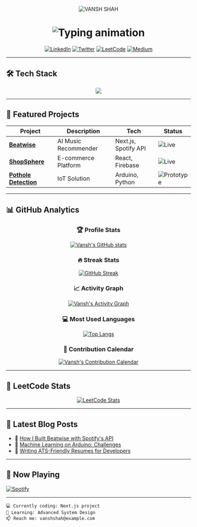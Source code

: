 <p align="center">
  <!-- Instant static name display with perfect sizing -->
  <img src="https://readme-typing-svg.demolab.com?font=JetBrains+Mono&weight=700&size=38&duration=0&pause=0&color=58A6FF&background=0D111700&center=true&width=420&lines=VANSH+SHAH" alt="VANSH SHAH" />
</p>

<h1 align="center">
  <!-- Subtitle typing animation -->
  <img src="https://readme-typing-svg.demolab.com?font=JetBrains+Mono&weight=600&size=24&duration=3000&pause=1000&color=58A6FF&center=true&vCenter=true&width=480&lines=Full-Stack+Developer;Open+Source+Contributor;Tech+Enthusiast;VIT+Vellore+Student" alt="Typing animation" />
</h1>
<div align="center">
  
[![LinkedIn](https://img.shields.io/badge/-LinkedIn-0A66C2?style=for-the-badge&logo=linkedin&logoColor=white)](https://linkedin.com/in/vanshshah0018)
[![Twitter](https://img.shields.io/badge/-Twitter-1DA1F2?style=for-the-badge&logo=twitter&logoColor=white)](https://twitter.com/)
[![LeetCode](https://img.shields.io/badge/-LeetCode-FFA116?style=for-the-badge&logo=leetcode&logoColor=black)](https://leetcode.com/vanshxh18)  <!-- Updated LeetCode URL -->
[![Medium](https://img.shields.io/badge/-Medium-000000?style=for-the-badge&logo=medium&logoColor=white)](https://medium.com/@vanshshah)

</div>

---

## 🛠️ Tech Stack

<p align="center">
  <img src="https://skillicons.dev/icons?i=java,python,js,ts,react,nextjs,nodejs,express,mongodb,postgresql,tailwind,arduino,firebase,git,github,vscode" />
</p>

---

## 🚀 Featured Projects

<div align="center">

| Project | Description | Tech | Status |
|---------|------------|------|--------|
| **[Beatwise](https://beat-wise.vercel.app)** | AI Music Recommender | Next.js, Spotify API | ![Live](https://img.shields.io/badge/-LIVE-00C853?style=flat-square) |
| **[ShopSphere](https://aditya-1147.github.io/ShopSphere/index.html)** | E-commerce Platform | React, Firebase | ![Live](https://img.shields.io/badge/-LIVE-00C853?style=flat-square) |
| **[Pothole Detection](https://drive.google.com/file/d/1FKJqutrhE4tlCmPMbUGqcffLUzlNlT7D/view)** | IoT Solution | Arduino, Python | ![Prototype](https://img.shields.io/badge/-PROTOTYPE-FFD600?style=flat-square) |

</div>

---

## 📊 GitHub Analytics

<div align="center">

### 🏆 Profile Stats

[![Vansh's GitHub stats](https://github-readme-stats.vercel.app/api?username=VanshShah18&show_icons=true&theme=dark&bg_color=0d1117&hide_border=true&include_all_commits=true&count_private=true)](https://github.com/VanshShah18)

### 🔥 Streak Stats

[![GitHub Streak](https://streak-stats.demolab.com?user=VanshShah18&theme=dark&background=0D1117&border=444&ring=58A6FF&fire=FF8C00&currStreakLabel=58A6FF)](https://git.io/streak-stats)

### 📈 Activity Graph

[![Vansh's Activity Graph](https://github-readme-activity-graph.vercel.app/graph?username=VanshShah18&theme=github-dark&bg_color=0d1117&hide_border=true&area=true&area_color=58a6ff)](https://github.com/VanshShah18)

### 💻 Most Used Languages

[![Top Langs](https://github-readme-stats.vercel.app/api/top-langs/?username=VanshShah18&layout=compact&theme=dark&bg_color=0d1117&hide_border=true&langs_count=6)](https://github.com/VanshShah18)

### 📅 Contribution Calendar

[![Vansh's Contribution Calendar](https://raw.githubusercontent.com/VanshShah18/VanshShah18/main/profile-3d-contrib/profile-night-rainbow.svg)](https://github.com/VanshShah18)

</div>

---

## 🧠 LeetCode Stats

<div align="center">

[![LeetCode Stats](https://leetcard.jacoblin.cool/vanshxh18?theme=dark&font=JetBrains+Mono&ext=heatmap)](https://leetcode.com/vanshxh18)  <!-- Updated LeetCode username -->

</div>

---

## 📝 Latest Blog Posts

<!-- Replace with your actual blog posts -->
- 🎵 [How I Built Beatwise with Spotify's API](https://medium.com/@vanshshah)
- 🤖 [Machine Learning on Arduino: Challenges](https://medium.com/@vanshshah)
- 📄 [Writing ATS-Friendly Resumes for Developers](https://medium.com/@vanshshah)

---

## 🎵 Now Playing

[![Spotify](https://spotify-now-playing-readme.vercel.app/api/spotify?background_color=0d1117&border_color=58A6FF&track=Time%20of%20Our%20Lives&artist=Pitbull)](https://open.spotify.com/track/2bJvI42r8EF3wxjOuDav4r)

---

```text
💻 Currently coding: Next.js project
🌱 Learning: Advanced System Design
📫 Reach me: vanshshah@example.com
